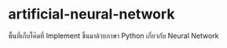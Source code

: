 # artificial-neural-network
พื้นที่เก็บโค๊ดที่ Implement ขึ้นมาด้วยภาษา Python เกี่ยวกับ Neural Network 
